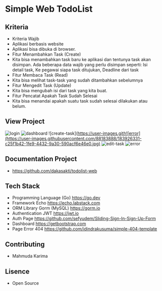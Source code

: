# Simple Web TodoList

## Kriteria

- Kriteria Wajib
- Aplikasi berbasis website
- Aplikasi bisa dibuka di browser.
- Fitur Menambahkan Task (Create)
- Kita bisa menambahkan task baru ke aplikasi dan tentunya task akan disimpan. Ada beberapa data wajib yang perlu disimpan seperti: Isi detail task, Ke pegawai siapa task ditujukan, Deadline dari task
- Fitur Membaca Task (Read)
- Kita bisa melihat task-task yang sudah ditambahkan sebelumnya
- Fitur Mengedit Task (Update)
- Kita bisa mengubah isi dari task yang kita buat.
- Fitur Pencatat Apakah Task Sudah Selesai
- Kita bisa menandai apakah suatu task sudah selesai dilakukan atau belum.

## View Project
![login](https://user-images.githubusercontent.com/88183888/183925090-22abef76-f4b5-49b2-a12b-393c83322a63.jpg)
![dashboard](https://user-images.githubusercontent.com/88183888/183925251-f2c7da75-e35f-4a8d-ac78-58c339f950a1.jpg)
![create-task](https://user-images.gith![error](https://user-images.githubusercontent.com/88183888/183926331-c25f1b42-1fe9-4432-9a30-590acf6e46e0.jpg)
![edit-task](https://user-images.githubusercontent.com/88183888/183925295-5402f7a9-219f-47ea-8724-13faf9a5a34a.jpg)
![error](https://user-images.githubusercontent.com/88183888/183926424-6798b40f-ba37-411a-9ff6-9950da4bbbca.jpg)


## Documentation Project

- https://github.com/dakasakti/todolist-web

## Tech Stack

- Programming Language (Go) https://go.dev
- Framework Echo https://echo.labstack.com
- ORM Library Gorm (MySQL) https://gorm.io
- Authentication JWT https://jwt.io
- Auth Page https://github.com/sefyudem/Sliding-Sign-In-Sign-Up-Form
- Dashboard https://getbootstrap.com
- Page Error 404 https://github.com/idindrakusuma/simple-404-template

## Contributing

- Mahmuda Karima

## Lisence

- Open Source
